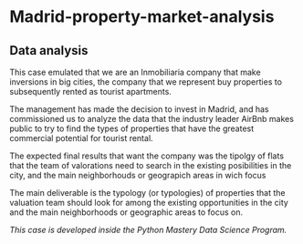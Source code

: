 # Madrid-property-market-analysis
## Data analysis
This case emulated that we are an Inmobiliaria company that make inversions in big cities, the company that we represent buy properties to subsequently rented as tourist apartments.

The management has made the decision to invest in Madrid, and has commissioned us to analyze the data that the industry leader AirBnb makes public to try to find the types of properties that have the greatest commercial potential for tourist rental.

The expected final results that want the company was the tipolgy of flats that the team of valorations need to search in the existing posibilities in the city, and the main neighborhouds or geograpich areas in wich focus

The main deliverable is the typology (or typologies) of properties that the valuation team should look for among the existing opportunities in the city and the main neighborhoods or geographic areas to focus on.

*This case is developed inside the Python Mastery Data Science Program.*
